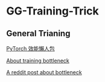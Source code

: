 # GG-Training-Trick

## General Trianing

[PyTorch 效能懶人包](https://hackmd.io/@-CDCNK_qTUicXsissQsHMA/SJ6Gjpxv8)

[About training bottleneck](https://discuss.pytorch.org/t/how-to-prefetch-data-when-processing-with-gpu/548/19)

[A reddit post about bottleneck](https://www.reddit.com/r/MachineLearning/comments/qr0rck/d_how_to_avoid_cpu_bottlenecking_in_pytorch/)
